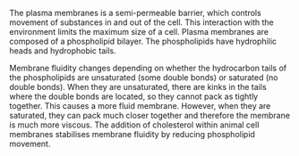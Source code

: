 The plasma membranes is a semi-permeable barrier, which controls movement of substances in and out of the cell. This interaction with the environment limits the maximum size of a cell.
Plasma membranes are composed of a phospholipid bilayer. The phospholipids have hydrophilic heads and hydrophobic tails.

Membrane fluidity changes depending on whether the hydrocarbon tails of the phospholipids are unsaturated (some double bonds) or saturated (no double bonds). When they are unsaturated, there are kinks in the tails where the double bonds are located, so they cannot pack as tightly together. This causes a more fluid membrane. However, when they are saturated, they can pack much closer together and therefore the membrane is much more viscous. The addition of cholesterol within animal cell membranes stabilises membrane fluidity by reducing phospholipid movement.